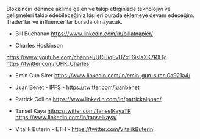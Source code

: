 Blokzinciri denince aklıma gelen ve takip ettiğinizde teknolojiyi ve gelişmeleri takip edebileceğiniz kişileri burada eklemeye devam edeceğim. Trader'lar ve influencer'lar burada olmayacak.

* Bill Buchanan
https://www.linkedin.com/in/billatnapier/

- Charles Hoskinson

https://www.youtube.com/channel/UCiJiqEvUZxT6isIaXK7RXTg
https://twitter.com/IOHK_Charles

* Emin Gun Sirer 
https://www.linkedin.com/in/emin-gun-sirer-0a921a4/

* Juan Benet  - IPFS - 
https://twitter.com/juanbenet

* Patrick Collins 
https://www.linkedin.com/in/patrickalphac/

* Tansel Kaya
https://twitter.com/TanselKayaTR
https://www.linkedin.com/in/tanselkaya/

* Vitalik Buterin - ETH -
https://twitter.com/VitalikButerin

